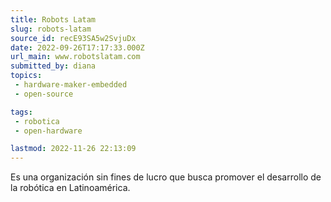 ```yaml
---
title: Robots Latam
slug: robots-latam
source_id: recE93SA5w2SvjuDx
date: 2022-09-26T17:17:33.000Z
url_main: www.robotslatam.com
submitted_by: diana
topics: 
 - hardware-maker-embedded
 - open-source

tags: 
 - robotica
 - open-hardware

lastmod: 2022-11-26 22:13:09
---
```


Es una organización sin fines de lucro que busca promover el desarrollo de la robótica en Latinoamérica.
